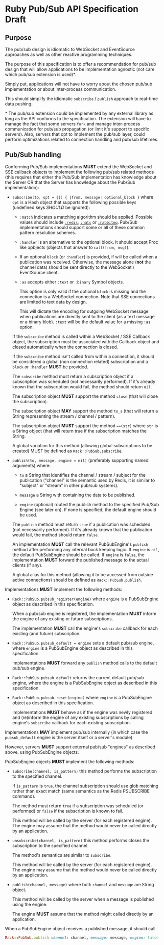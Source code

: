 # Ruby Pub/Sub API Specification Draft

## Purpose

The pub/sub design is idiomatic to WebSocket and EventSource approaches as well as other reactive programming techniques.

The purpose of this specification is to offer a recommendation for pub/sub design that will allow applications to be implementation agnostic (not care which pub/sub extension is used)\*.

Simply put, applications will not have to worry about the chosen pub/sub implementation or about inter-process communication.

This should simplify the idiomatic `subscribe` / `publish` approach to real-time data pushing.

\* The pub/sub extension could be implemented by any external library as long as the API conforms to the specification. The extension will have to manage the fact that some servers `fork` and manage inter-process communication for pub/sub propagation (or limit it's support to specific servers). Also, servers that opt to implement the pub/sub layer, could perform optimizations related to connection handling and pub/sub lifetimes.

## Pub/Sub handling

Conforming Pub/Sub implementations **MUST** extend the WebSocket and SSE callback objects to implement the following pub/sub related methods (this requires that either the Pub/Sub implementation has knowledge about the Server OR that the Server has knowledge about the Pub/Sub implementation):

* `subscribe(to, opt = {}) { |from, message| optional_block }` where `opt` is a Hash object that supports the following possible keys (undefined keys *SHOULD* be ignored):

    * `:match` indicates a matching algorithm should be applied. Possible values should include [`:redis`](https://github.com/antirez/redis/blob/398b2084af067ae4d669e0ce5a63d3bc89c639d3/src/util.c#L46-L167), [`:nats`](https://nats.io/documentation/faq/#wildcards) or [`:rabbitmq`](https://www.rabbitmq.com/tutorials/tutorial-five-ruby.html). Pub/Sub implementations should support some or all of these common pattern resolution schemes.
    
    * `:handler` is an alternative to the optional block. It should accept Proc like opbjects (objects that answer to `call(from, msg)`).

    * If an optional `block` (or `:handler`) is provided, if will be called when a publication was received. Otherwise, the message alone (**not** the channel data) should be sent directly to the WebSocket / EventSource client.

    * `:as` accepts either `:text` or `:binary` Symbol objects.

        This option is only valid if the optional `block` is missing and the connection is a WebSocket connection. Note that SSE connections are limited to text data by design.

        This will dictate the encoding for outgoing WebSocket message when publications are directly sent to the client (as a text message or a binary blob). `:text` will be the default value for a missing `:as` option.
    
    If the `subscribe` method is called within a WebSocket / SSE Callback object, the subscription must be associated with the Callback object and closed automatically when the connection is closed.

    If the `subscribe` method isn't called from within a connection, it should be considered a global (non connection related) subscription and a `block` or `:handler` **MUST** be provided. 
    
    The `subscribe` method must return a subscription object if a subscription was scheduled (not necessarily performed). If it's already known that the subscription would fail, the method should return `nil`.

    The subscription object **MUST** support the method `close` (that will close the subscription).

    The subscription object **MAY** support the method `to_s` (that will return a String representing the stream / channel / pattern).

    The subscription object **MUST** support the method `==(str)` where `str` is a String object (that will return true if the subscription matches the String.

    A global variation for this method (allowing global subscriptions to be created) MUST be defined as `Rack::PubSub.subscribe`.

* `publish(to, message, engine = nil)` (preferably supporting named arguments) where:

    * `to` a String that identifies the channel / stream / subject for the publication ("channel" is the semantic used by Redis, it is similar to "subject" or "stream" in other pub/sub systems).

    * `message` a String with containing the data to be published.

    * `engine` (optional) routed the publish method to the specified Pub/Sub Engine (see later on). If none is specified, the default engine should be used.

    The `publish` method must return `true` if a publication was scheduled (not necessarily performed). If it's already known that the publication would fail, the method should return `false`.

    An implementation **MUST** call the relevant PubSubEngine's `publish` method after performing any internal book keeping logic. If `engine` is `nil`, the default PubSubEngine should be called. If `engine` is `false`, the implementation **MUST** forward the published message to the actual clients (if any).

    A global alias for this method (allowing it to be accessed from outside active connections) should be defined as `Rack::PubSub.publish`.

Implementations **MUST** implement the following methods:

* `Rack::PubSub.pubsub_register(engine)` where `engine` is a PubSubEngine object as described in this specification.

    When a pub/sub engine is registered, the implementation **MUST** inform the engine of any existing or future subscriptions.

    The implementation **MUST** call the engine's `subscribe` callback for each existing (and future) subscription.

* `Rack::PubSub.pubsub_default = engine` sets a default pub/sub engine, where `engine` is a PubSubEngine object as described in this specification.

    Implementations **MUST** forward any `publish` method calls to the default pub/sub engine.

* `Rack::PubSub.pubsub_default` returns the current default pub/sub engine, where the engine is a PubSubEngine object as described in this specification.

* `Rack::PubSub.pubsub_reset(engine)` where `engine` is a PubSubEngine object as described in this specification.

    Implementations **MUST** behave as if the engine was newly registered and (re)inform the engine of any existing subscriptions by calling engine's `subscribe` callback for each existing subscription.

Implementations **MAY** implement pub/sub internally (in which case the `pubsub_default` engine is the server itself or a server's module).

However, servers **MUST** support external pub/sub "engines" as described above, using PubSubEngine objects.

PubSubEngine objects **MUST** implement the following methods:

* `subscribe(channel, is_pattern)` this method performs the subscription to the specified channel.

    If `is_pattern` is `true`, the channel subscription should use glob matching rather than exact match (same semantics as the Redis PSUBSCRIBE command).

    The method must return `true` if a subscription was scheduled (or performed) or `false` if the subscription is known to fail.

    This method will be called by the server (for each registered engine). The engine may assume that the method would never be called directly by an application.

* `unsubscribe(channel, is_pattern)` this method performs closes the subscription to the specified channel.

    The method's semantics are similar to `subscribe`.

    This method will be called by the server (for each registered engine). The engine may assume that the method would never be called directly by an application.

* `publish(channel, message)` where both `channel` and `message` are String object.

    This method will be called by the server when a message is published using the engine.

    The engine **MUST** assume that the method might called directly by an application.

When a PubSubEngine object receives a published message, it should call:

```ruby
Rack::PubSub.publish channel: channel, message: message, engine: false
```
